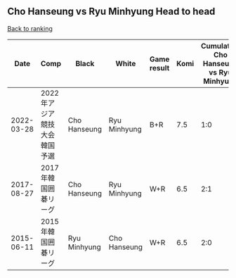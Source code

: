 ## Cho Hanseung vs Ryu Minhyung Head to head

[Back to ranking](../../index.md)




| **Date** | **Comp** | **Black** | **White** | **Game result** | **Komi** | **Cumulative Cho Hanseung vs Ryu Minhyung** | **Cho Hanseung streak** | **Ryu Minhyung streak** | 
| --- | --- | --- | --- | --- | --- | --- | --- | --- |
| 2022-03-28 | 2022年アジア競技大会韓国予選 | Cho Hanseung | Ryu Minhyung | B+R | 7.5 | 1:0 | 1 | 0 | 
| 2017-08-27 | 2017年韓国囲碁リーグ | Cho Hanseung | Ryu Minhyung | W+R | 6.5 | 2:1 | 0 | 1 | 
| 2015-06-11 | 2015年韓国囲碁リーグ | Ryu Minhyung | Cho Hanseung | W+R | 6.5 | 2:0 | 2 | 0 |




